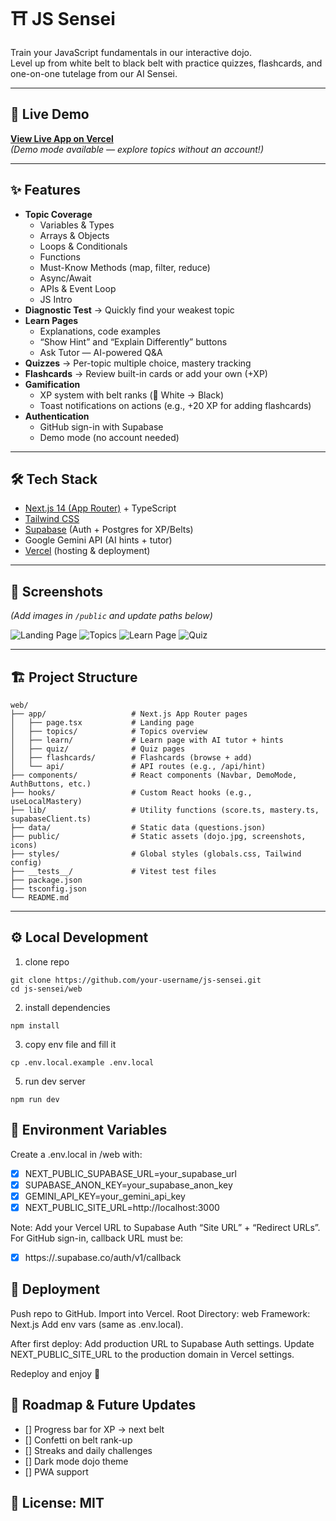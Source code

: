 # ⛩️ JS Sensei

Train your JavaScript fundamentals in our interactive dojo.  
Level up from white belt to black belt with practice quizzes, flashcards, and one-on-one tutelage from our AI Sensei.

---

## 🚀 Live Demo
[**View Live App on Vercel**](https://your-vercel-url.vercel.app)  
*(Demo mode available — explore topics without an account!)*

---

## ✨ Features
- **Topic Coverage**
  - Variables & Types
  - Arrays & Objects
  - Loops & Conditionals
  - Functions
  - Must-Know Methods (map, filter, reduce)
  - Async/Await
  - APIs & Event Loop
  - JS Intro
- **Diagnostic Test** → Quickly find your weakest topic
- **Learn Pages**
  - Explanations, code examples
  - “Show Hint” and “Explain Differently” buttons
  - Ask Tutor — AI-powered Q&A
- **Quizzes** → Per-topic multiple choice, mastery tracking
- **Flashcards** → Review built-in cards or add your own (+XP)
- **Gamification**
  - XP system with belt ranks (🥋 White → Black)
  - Toast notifications on actions (e.g., +20 XP for adding flashcards)
- **Authentication**
  - GitHub sign-in with Supabase
  - Demo mode (no account needed)

---

## 🛠 Tech Stack
- [Next.js 14 (App Router)](https://nextjs.org/) + TypeScript
- [Tailwind CSS](https://tailwindcss.com/)
- [Supabase](https://supabase.com/) (Auth + Postgres for XP/Belts)
- Google Gemini API (AI hints + tutor)
- [Vercel](https://vercel.com/) (hosting & deployment)

---

## 📸 Screenshots
*(Add images in `/public` and update paths below)*

![Landing Page](./public/screenshot-landing.png)
![Topics](./public/screenshot-topics.png)
![Learn Page](./public/screenshot-learn.png)
![Quiz](./public/screenshot-quiz.png)

---

## 🏗 Project Structure
```
web/
├── app/                   # Next.js App Router pages
│   ├── page.tsx           # Landing page
│   ├── topics/            # Topics overview
│   ├── learn/             # Learn page with AI tutor + hints
│   ├── quiz/              # Quiz pages
│   ├── flashcards/        # Flashcards (browse + add)
│   └── api/               # API routes (e.g., /api/hint)
├── components/            # React components (Navbar, DemoMode, AuthButtons, etc.)
├── hooks/                 # Custom React hooks (e.g., useLocalMastery)
├── lib/                   # Utility functions (score.ts, mastery.ts, supabaseClient.ts)
├── data/                  # Static data (questions.json)
├── public/                # Static assets (dojo.jpg, screenshots, icons)
├── styles/                # Global styles (globals.css, Tailwind config)
├── __tests__/             # Vitest test files
├── package.json
├── tsconfig.json
└── README.md
```
---

## ⚙️ Local Development

1. clone repo
```
git clone https://github.com/your-username/js-sensei.git
cd js-sensei/web
```
2. install dependencies
```
npm install
```
3. copy env file and fill it
```
cp .env.local.example .env.local
```
5. run dev server
```
npm run dev
```
## 🔑 Environment Variables

Create a .env.local in /web with:
- [x] NEXT_PUBLIC_SUPABASE_URL=your_supabase_url
- [x] SUPABASE_ANON_KEY=your_supabase_anon_key
- [x] GEMINI_API_KEY=your_gemini_api_key
- [x] NEXT_PUBLIC_SITE_URL=http://localhost:3000

Note:
Add your Vercel URL to Supabase Auth “Site URL” + “Redirect URLs”.
For GitHub sign-in, callback URL must be:
- [x] https://<your-project-ref>.supabase.co/auth/v1/callback

## 🚀 Deployment

Push repo to GitHub.
Import into Vercel.
Root Directory: web
Framework: Next.js
Add env vars (same as .env.local).

After first deploy:
Add production URL to Supabase Auth settings.
Update NEXT_PUBLIC_SITE_URL to the production domain in Vercel settings.

Redeploy and enjoy 🎉

## 📌 Roadmap & Future Updates

- [] Progress bar for XP → next belt
- [] Confetti on belt rank-up
- [] Streaks and daily challenges
- [] Dark mode dojo theme
- [] PWA support

## 📄 License: MIT
